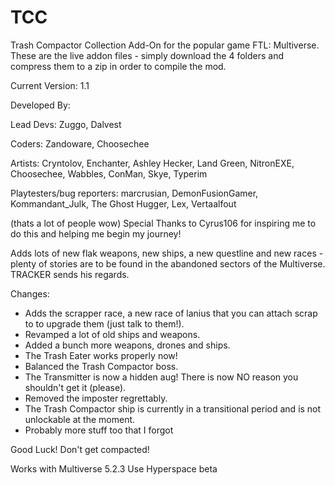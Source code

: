 # TCC
Trash Compactor Collection Add-On for the popular game FTL: Multiverse. These are the live addon files - simply download the 4 folders and compress them to a zip in order to compile the mod.

Current Version: 1.1

Developed By: 

Lead Devs: Zuggo, Dalvest

Coders: Zandoware, Choosechee

Artists: Cryntolov, Enchanter, Ashley Hecker, Land Green, NitronEXE, Choosechee, Wabbles, ConMan, Skye, Typerim

Playtesters/bug reporters: marcrusian, DemonFusionGamer, Kommandant_Julk, The Ghost Hugger, Lex, Vertaalfout

(thats a lot of people wow)
Special Thanks to Cyrus106 for inspiring me to do this and helping me begin my journey!


Adds lots of new flak weapons, new ships, a new questline and new races - plenty of stories are to be found in the abandoned sectors of the Multiverse.
TRACKER sends his regards.

Changes:
- Adds the scrapper race, a new race of lanius that you can attach scrap to to upgrade them (just talk to them!). 
- Revamped a lot of old ships and weapons.
- Added a bunch more weapons, drones and ships. 
- The Trash Eater works properly now!
- Balanced the Trash Compactor boss.
- The Transmitter is now a hidden aug! There is now NO reason you shouldn't get it (please).
- Removed the imposter regrettably. 
- The Trash Compactor ship is currently in a transitional period and is not unlockable at the moment. 
- Probably more stuff too that I forgot

Good Luck! Don't get compacted!

Works with Multiverse 5.2.3
Use Hyperspace beta
